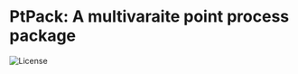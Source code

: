 # PtPack: A multivaraite point process package

![License](https://img.shields.io/badge/license-BSD-blue.svg)
